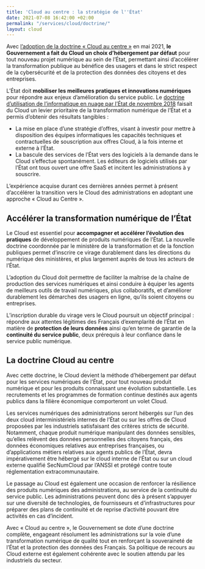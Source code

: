 ```yaml
---
title: 'Cloud au centre : la stratégie de l''État'
date: 2021-07-08 16:42:00 +02:00
permalink: "/services/cloud/doctrine/"
layout: cloud
---
```


Avec [l’adoption de la doctrine « Cloud au centre »](https://www.numerique.gouv.fr/espace-presse/le-gouvernement-annonce-sa-strategie-nationale-pour-le-cloud/) en mai 2021, **le Gouvernement a fait du Cloud un choix d’hébergement par défaut** pour tout nouveau projet numérique au sein de l’État, permettant ainsi d’accélérer la transformation publique au bénéfice des usagers et dans le strict respect de la cybersécurité et de la protection des données des citoyens et des entreprises.

L’État doit **mobiliser les meilleures pratiques et innovations numériques** pour répondre aux enjeux d’amélioration du service public. Le [doctrine d’utilisation de l’informatique en nuage par l’État de novembre 2018](/espace-presse/le-gouvernement-annonce-sa-strategie-en-matiere-de-cloud/) faisait du Cloud un levier prioritaire de la transformation numérique de l’État et a permis d’obtenir des résultats tangibles :
* La mise en place d’une stratégie d’offres, visant à investir pour mettre à disposition des équipes informatiques les capacités techniques et contractuelles de souscription aux offres Cloud, à la fois interne et externe à l’État.
* La bascule des services de l’État vers des logiciels à la demande dans le Cloud s’effectue spontanément. Les éditeurs de logiciels utilisés par l’État ont tous ouvert une offre SaaS et incitent les administrations à y souscrire.

L’expérience acquise durant ces dernières années permet à présent d’accélérer la transition vers le Cloud des administrations en adoptant une approche « Cloud au Centre ».

## Accélérer la transformation numérique de l’État
Le Cloud est essentiel pour **accompagner et accélérer l’évolution des pratiques** de développement de produits numériques de l’État. La nouvelle doctrine coordonnée par le ministère de la transformation et de la fonction publiques permet d’inscrire ce virage durablement dans les directions du numérique des ministères, et plus largement auprès de tous les acteurs de l’État.

L’adoption du Cloud doit permettre de faciliter la maîtrise de la chaîne de production des services numériques et ainsi conduire à équiper les agents de meilleurs outils de travail numériques, plus collaboratifs, et d’améliorer durablement les démarches des usagers en ligne, qu’ils soient citoyens ou entreprises.

L’inscription durable du virage vers le Cloud poursuit un objectif principal : répondre aux attentes légitimes des Français d’exemplarité de l’État en matière de **protection de leurs données** ainsi qu’en terme de garantie de la **continuité du service public**, deux prérequis à leur confiance dans le service public numérique.

## La doctrine Cloud au centre
Avec cette doctrine, le Cloud devient la méthode d’hébergement par défaut pour les services numériques de l’État, pour tout nouveau produit numérique et pour les produits connaissant une évolution substantielle. Les recrutements et les programmes de formation continue destinés aux agents publics dans la filière économique comporteront un volet Cloud.

Les services numériques des administrations seront hébergés sur l’un des deux cloud interministériels internes de l’État ou sur les offres de Cloud proposées par les industriels satisfaisant des critères stricts de sécurité.
Notamment, chaque produit numérique manipulant des données sensibles, qu’elles relèvent des données personnelles des citoyens français, des données économiques relatives aux entreprises françaises, ou d’applications métiers relatives aux agents publics de l’État, devra impérativement être hébergé sur le cloud interne de l’État ou sur un cloud externe qualifié SecNumCloud par l’ANSSI et protégé contre toute réglementation extracommunautaire.

Le passage au Cloud est également une occasion de renforcer la résilience des produits numériques des administrations, au service de la continuité du service public. Les administrations peuvent donc dès à présent s’appuyer  sur une diversité de technologies, de fournisseurs et d’infrastructures pour préparer des plans de continuité et de reprise d’activité pouvant être activités en cas d’incident.

Avec « Cloud au centre », le Gouvernement se dote d’une doctrine complète, engageant résolument les administrations sur la voie d’une transformation numérique de qualité tout en renforçant la souveraineté de l’État et la protection des données des Français. Sa politique de recours au Cloud externe est également cohérente avec le soutien attendu par les industriels du secteur.
